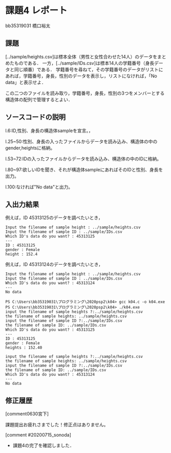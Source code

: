 # 課題4 レポート

bb35319031 橋口裕太

## 課題

[../sample/heights.csv]は標本全体（男性と女性合わせた14人）のデータをまとめたものである．
一方，[../sample/IDs.csv]は標本14人の学籍番号（身長データと同じ順番）である．
学籍番号を尋ねて，その学籍番号のデータがリストにあれば，学籍番号，身長，性別のデータを表示し，リストになければ，「No data」と表示せよ．

この二つのファイルを読み取り，学籍番号，身長，性別の3つをメンバーとする構造体の配列で管理するとよい．

## ソースコードの説明
l.6:ID,性別、身長の構造体sampleを宣言。，

l.25~50:性別、身長の入ったファイルからデータを読み込み、構造体の中のgender,heightsに格納。

l.53~72:IDの入ったファイルからデータを読み込み、構造体の中のIDに格納。

l.80~97:欲しいIDを聞き、それが構造体sampleにあればそのIDと性別、身長を出力。

l.100:なければ"No data"と出力。

## 入出力結果

例えば，ID 45313125のデータを調べたいとき，

```
Input the filename of sample height : ../sample/heights.csv
Input the filename of sample ID : ../sample/IDs.csv
Which ID's data do you want? : 45313125
---
ID : 45313125
gender : Female
height : 152.4
```

例えば，ID 45313124のデータを調べたいとき，

```
Input the filename of sample height : ../sample/heights.csv
Input the filename of sample ID : ../sample/IDs.csv
Which ID's data do you want? : 45313124
---
No data
```
```
PS C:\Users\bb35319031\プログラミング\2020psp2\k04> gcc k04.c -o k04.exe
PS C:\Users\bb35319031\プログラミング\2020psp2\k04> ./k04.exe
input the filename of sample heights ?:../sample/heights.csv
the filename of sample heights: ../sample/heights.csv
input the filename of sample ID ?:../sample/IDs.csv
the filename of sample ID: ../sample/IDs.csv
Which ID's data do you want? : 45313125
---
ID : 45313125
gender : Female
heights : 152.40
```
```
input the filename of sample heights ?:../sample/heights.csv
the filename of sample heights: ../sample/heights.csv
input the filename of sample ID ?:../sample/IDs.csv
the filename of sample ID: ../sample/IDs.csv
Which ID's data do you want? : 45313124
---
No data
```


## 修正履歴
[comment0630宮下]

課題提出お疲れさまでした！修正点はありません。

[comment #20200715_sonoda]
- 課題4の完了を確認しました．